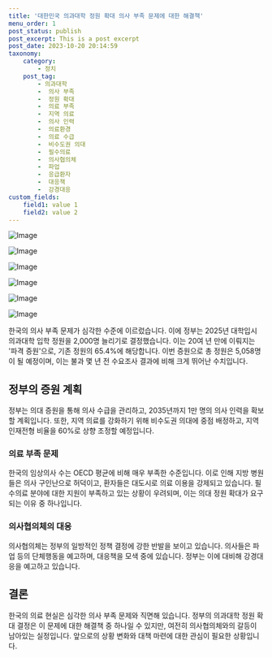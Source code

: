 ```yaml
---
title: '대한민국 의과대학 정원 확대 의사 부족 문제에 대한 해결책'
menu_order: 1
post_status: publish
post_excerpt: This is a post excerpt
post_date: 2023-10-20 20:14:59
taxonomy:
    category:
        - 정치
    post_tag:
        - 의과대학
        -  의사 부족
        -  정원 확대
        -  의료 부족
        -  지역 의료
        -  의사 인력
        -  의료환경
        -  의료 수급
        -  비수도권 의대
        -  필수의료
        -  의사협의체
        -  파업
        -  응급환자
        -  대응책
        -  강경대응
custom_fields:
    field1: value 1
    field2: value 2
---
```


![Image](https://imgnews.pstatic.net/image/087/2024/02/06/0001024635_001_20240206164601184.jpg?type=w647)

![Image](https://imgnews.pstatic.net/image/087/2024/02/06/0001024635_002_20240206164601215.jpg?type=w647)

![Image](https://imgnews.pstatic.net/image/087/2024/02/06/0001024635_003_20240206164601259.jpg?type=w647)

![Image](https://imgnews.pstatic.net/image/087/2024/02/06/0001024635_004_20240206164601292.jpg?type=w647)

![Image](https://imgnews.pstatic.net/image/087/2024/02/06/0001024635_005_20240206164601332.jpg?type=w647)

![Image](https://imgnews.pstatic.net/image/087/2024/02/06/0001024635_006_20240206164601377.jpg?type=w647)


한국의 의사 부족 문제가 심각한 수준에 이르렀습니다. 이에 정부는 2025년 대학입시 의과대학 입학 정원을 2,000명 늘리기로 결정했습니다. 이는 20여 년 만에 이뤄지는 '파격 증원'으로, 기존 정원의 65.4%에 해당합니다. 이번 증원으로 총 정원은 5,058명이 될 예정이며, 이는 불과 몇 년 전 수요조사 결과에 비해 크게 뛰어난 수치입니다.

## 정부의 증원 계획
정부는 의대 증원을 통해 의사 수급을 관리하고, 2035년까지 1만 명의 의사 인력을 확보할 계획입니다. 또한, 지역 의료를 강화하기 위해 비수도권 의대에 중점 배정하고, 지역인재전형 비율을 60%로 상향 조정할 예정입니다.

### 의료 부족 문제
한국의 임상의사 수는 OECD 평균에 비해 매우 부족한 수준입니다. 이로 인해 지방 병원들은 의사 구인난으로 허덕이고, 환자들은 대도시로 의료 이용을 강제되고 있습니다. 필수의료 분야에 대한 지원이 부족하고 있는 상황이 우려되며, 이는 의대 정원 확대가 요구되는 이유 중 하나입니다.

### 의사협의체의 대응
의사협의체는 정부의 일방적인 정책 결정에 강한 반발을 보이고 있습니다. 의사들은 파업 등의 단체행동을 예고하며, 대응책을 모색 중에 있습니다. 정부는 이에 대비해 강경대응을 예고하고 있습니다.

## 결론
한국의 의료 현실은 심각한 의사 부족 문제와 직면해 있습니다. 정부의 의과대학 정원 확대 결정은 이 문제에 대한 해결책 중 하나일 수 있지만, 여전히 의사협의체와의 갈등이 남아있는 실정입니다. 앞으로의 상황 변화와 대책 마련에 대한 관심이 필요한 상황입니다.
